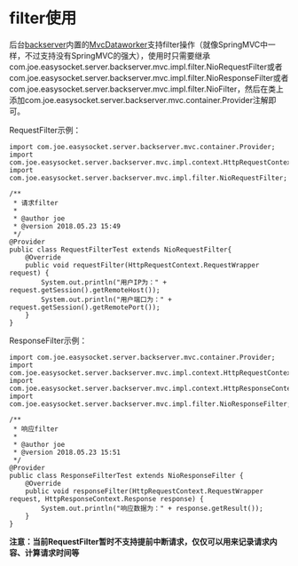 # filter使用
后台[backserver](backserver)内置的[MvcDataworker](backserver/src/main/java/com/joe/easysocket/server/backserver/impl/MvcDataworker)支持filter操作（就像SpringMVC中一样，不过支持没有SpringMVC的强大），使用时只需要继承com.joe.easysocket.server.backserver.mvc.impl.filter.NioRequestFilter或者com.joe.easysocket.server.backserver.mvc.impl.filter.NioResponseFilter或者com.joe.easysocket.server.backserver.mvc.impl.filter.NioFilter，然后在类上添加com.joe.easysocket.server.backserver.mvc.container.Provider注解即可。

RequestFilter示例：
```
import com.joe.easysocket.server.backserver.mvc.container.Provider;
import com.joe.easysocket.server.backserver.mvc.impl.context.HttpRequestContext;
import com.joe.easysocket.server.backserver.mvc.impl.filter.NioRequestFilter;

/**
 * 请求filter
 *
 * @author joe
 * @version 2018.05.23 15:49
 */
@Provider
public class RequestFilterTest extends NioRequestFilter{
    @Override
    public void requestFilter(HttpRequestContext.RequestWrapper request) {
        System.out.println("用户IP为：" + request.getSession().getRemoteHost());
        System.out.println("用户端口为：" + request.getSession().getRemotePort());
    }
}
```
ResponseFilter示例：
```
import com.joe.easysocket.server.backserver.mvc.container.Provider;
import com.joe.easysocket.server.backserver.mvc.impl.context.HttpRequestContext;
import com.joe.easysocket.server.backserver.mvc.impl.context.HttpResponseContext;
import com.joe.easysocket.server.backserver.mvc.impl.filter.NioResponseFilter;

/**
 * 响应filter
 *
 * @author joe
 * @version 2018.05.23 15:51
 */
@Provider
public class ResponseFilterTest extends NioResponseFilter {
    @Override
    public void responseFilter(HttpRequestContext.RequestWrapper request, HttpResponseContext.Response response) {
        System.out.println("响应数据为：" + response.getResult());
    }
}
```

**注意：当前RequestFilter暂时不支持提前中断请求，仅仅可以用来记录请求内容、计算请求时间等**